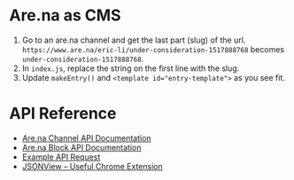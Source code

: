 # Are.na as CMS
1. Go to an are.na channel and get the last part (slug) of the url. <br>
`https://www.are.na/eric-li/under-consideration-1517888768` becomes `under-consideration-1517888768`.
2. In `index.js`, replace the string on the first line with the slug.
3. Update `makeEntry()` and `<template id="entry-template">` as you see fit.

# API Reference
- [Are.na Channel API Documentation](https://dev.are.na/documentation/channels)
- [Are.na Block API Documentation](https://dev.are.na/documentation/blocks)
- [Example API Request](https://api.are.na/v2/channels/under-consideration-1517888768)
- [JSONView – Useful Chrome Extension](https://chrome.google.com/webstore/detail/jsonview/chklaanhfefbnpoihckbnefhakgolnmc?hl=en)
